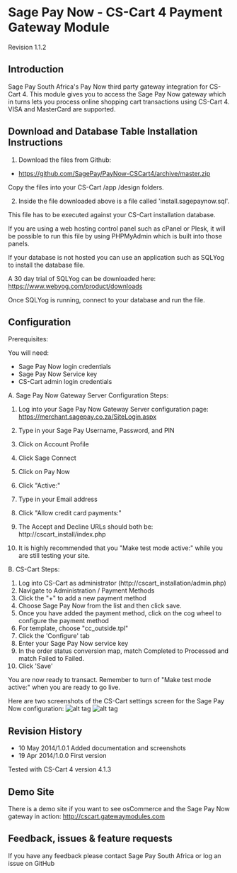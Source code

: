 Sage Pay Now - CS-Cart 4 Payment Gateway Module
===============================================

Revision 1.1.2

Introduction
------------

Sage Pay South Africa's Pay Now third party gateway integration for CS-Cart 4. This module gives you to access the Sage Pay Now gateway which in turns lets you process online shopping cart transactions using CS-Cart 4. VISA and MasterCard are supported.

Download and Database Table Installation Instructions
------------------------------------------------

1. Download the files from Github:
* https://github.com/SagePay/PayNow-CSCart4/archive/master.zip

Copy the files into your CS-Cart /app /design folders.

2. Inside the file downloaded above is a file called 'install.sagepaynow.sql'.

This file has to be executed against your CS-Cart installation database.

If you are using a web hosting control panel such as cPanel or Plesk, it will be possible to run this file by using PHPMyAdmin which is built into those panels.

If your database is not hosted you can use an application such as SQLYog to install the database file.

A 30 day trial of SQLYog can be downloaded here: 
https://www.webyog.com/product/downloads

Once SQLYog is running, connect to your database and run the file.


Configuration
-------------

Prerequisites:

You will need:
* Sage Pay Now login credentials
* Sage Pay Now Service key
* CS-Cart admin login credentials

A. Sage Pay Now Gateway Server Configuration Steps:

1. Log into your Sage Pay Now Gateway Server configuration page:
	https://merchant.sagepay.co.za/SiteLogin.aspx
2. Type in your Sage Pay Username, Password, and PIN
2. Click on Account Profile
3. Click Sage Connect
4. Click on Pay Now
5. Click "Active:"
6. Type in your Email address
7. Click "Allow credit card payments:"

8. The Accept and Decline URLs should both be:
	http://cscart_install/index.php

9. It is highly recommended that you "Make test mode active:" while you are still testing your site.

B. CS-Cart Steps:

1. Log into CS-Cart as administrator (http://cscart_installation/admin.php)
2. Navigate to Administration / Payment Methods
3. Click the "+" to add a new payment method
4. Choose Sage Pay Now from the list and then click save.
5. Once you have added the payment method, click on the cog wheel to configure the payment method
6. For template, choose "cc_outside.tpl"
7. Click the 'Configure' tab
8. Enter your Sage Pay Now service key
9. In the order status conversion map, match Completed to Processed and match Failed to Failed.
10. Click 'Save'

You are now ready to transact. Remember to turn of "Make test mode active:" when you are ready to go live.

Here are two screenshots of the CS-Cart settings screen for the Sage Pay Now configuration:
![alt tag](http://cscart.gatewaymodules.com/cscart_screenshot1.png)
![alt tag](http://cscart.gatewaymodules.com/cscart_screenshot2.png)

Revision History
----------------

* 10 May 2014/1.0.1	Added documentation and screenshots
* 19 Apr 2014/1.0.0	First version

Tested with CS-Cart 4 version 4.1.3

Demo Site
---------
There is a demo site if you want to see osCommerce and the Sage Pay Now gateway in action:
http://cscart.gatewaymodules.com

Feedback, issues & feature requests
-----------------------------------
If you have any feedback please contact Sage Pay South Africa or log an issue on GitHub

